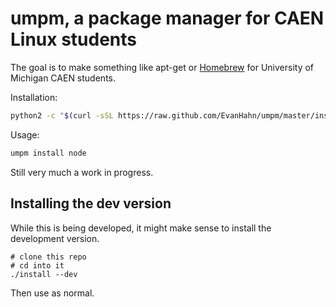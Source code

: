 umpm, a package manager for CAEN Linux students
===============================================

The goal is to make something like apt-get or [Homebrew](http://brew.sh) for University of Michigan CAEN students.

Installation:

```bash
python2 -c "$(curl -sSL https://raw.github.com/EvanHahn/umpm/master/install)"
```

Usage:

```bash
umpm install node
```

Still very much a work in progress.

Installing the dev version
--------------------------

While this is being developed, it might make sense to install the development version.

    # clone this repo
    # cd into it
    ./install --dev

Then use as normal.
